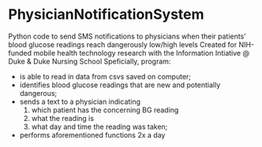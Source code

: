 # PhysicianNotificationSystem
Python code to send SMS notifications to physicians when their patients' blood glucose readings reach dangerously low/high levels
Created for NIH-funded mobile health technology research with the Information Intiative @ Duke & Duke Nursing School
Speficially, program: 
- is able to read in data from csvs saved on computer;
- identifies blood glucose readings that are new and potentially dangerous;
- sends a text to a physician indicating 
    1. which patient has the concerning BG reading
    2. what the reading is
    3. what day and time the reading was taken; 
- performs aforementioned functions 2x a day
